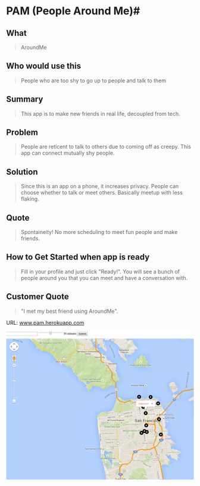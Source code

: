 # PAM (People Around Me)#

## What ##
  > AroundMe

## Who would use this ##
  > People who are too shy to go up to people and talk to them

## Summary ##
  > This app is to make new friends in real life, decoupled from tech.

## Problem ##
  > People are reticent to talk to others due to coming off as creepy. This app can connect mutually shy people.

## Solution ##
  > Since this is an app on a phone, it increases privacy. People can choose whether to talk or meet others. Basically meetup with less flaking.

## Quote ##
  > Spontaineity! No more scheduling to meet fun people and make friends.

## How to Get Started when app is ready ##
  > Fill in your profile and just click "Ready!". You will see a bunch of people around you that you can meet and have a conversation with.

## Customer Quote ##
  > "I met my best friend using AroundMe".

URL: www.pam.herokuapp.com

<img src="screenshot.png" alt="Screenshot of app">